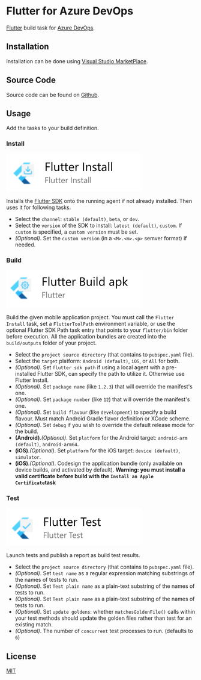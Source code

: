 # Flutter for Azure DevOps

[Flutter](http://flutter.io) build task for [Azure DevOps](https://azure.microsoft.com/fr-fr/services/devops/).

## Installation

Installation can be done using [Visual Studio MarketPlace](https://marketplace.visualstudio.com/items?itemName=aloisdeniel.flutter).

## Source Code

Source code can be found on [Github](https://github.com/aloisdeniel/vsts-flutter-tasks).

## Usage

Add the tasks to your build definition.

### Install

![](images/step_install.png)

Installs the [Flutter SDK](https://flutter.io/sdk-archive/) onto the running agent if not already installed. Then uses it for following tasks.

* Select the `channel`: `stable (default)`, `beta`, or `dev`.
* Select the `version` of the SDK to install:  `latest (default)`, `custom`. If `custom` is specified, a `custom version` must be set.
* _(Optional)_. Set the `custom version` (in a `<M>.<m>.<p>` semver format) if needed.

### Build

![](images/step_build.png)

Build the given mobile application project. You must call the `Flutter Install` task, set a `FlutterToolPath` environment variable, or use the optional Flutter SDK Path task entry that points to your `flutter/bin` folder before execution. All the application bundles are created into the `build/outputs` folder of your project.

* Select the `project source directory` (that contains to `pubspec.yaml` file).
* Select the `target` platform: `Android (default)`, `iOS`, or `All` for both.
* _(Optional)_. Set `flutter sdk path` if using a local agent with a pre-installed Flutter SDK, can specify the path to utilize it.  Otherwise use Flutter Install.
* _(Optional)_. Set `package name` (like `1.2.3`) that will override the manifest's one.
* _(Optional)_. Set `package number` (like `12`) that will override the manifest's one.
* _(Optional)_. Set `build flavour` (like `development`) to specify a build flavour.  Must match Android Gradle flavor definition or XCode scheme.
* _(Optional)_. Set `debug` if you wish to override the default release mode for the build.
* __(Android)__._(Optional)_. Set `platform` for the Android target: `android-arm (default)`, `android-arm64`.
* __(iOS)__._(Optional)_. Set `platform` for the iOS target: `device (default)`, `simulator`.
* __(iOS)__._(Optional)_. Codesign the application bundle (only available on device builds, and activated by default). **Warning: you must install a valid certificate before build with the `Install an Apple Certificate`task**

### Test

![](images/step_test.png)

Launch tests and publish a report as build test results.

* Select the `project source directory` (that contains to `pubspec.yaml` file).
* _(Optional)_. Set `test name` as a regular expression matching substrings of the names of tests to run.
* _(Optional)_. Set `Test plain name` as a plain-text substring of the names of tests to run.
* _(Optional)_. Set `Test plain name` as a plain-text substring of the names of tests to run.
* _(Optional)_. Set `update goldens`: whether `matchesGoldenFile()` calls within your test methods should update the golden files rather than test for an existing match.
* _(Optional)_. The number of `concurrent` test processes to run. (defaults to `6`)


## License

[MIT](https://raw.githubusercontent.com/aloisdeniel/vsts-flutter-tasks/master/LICENSE)
